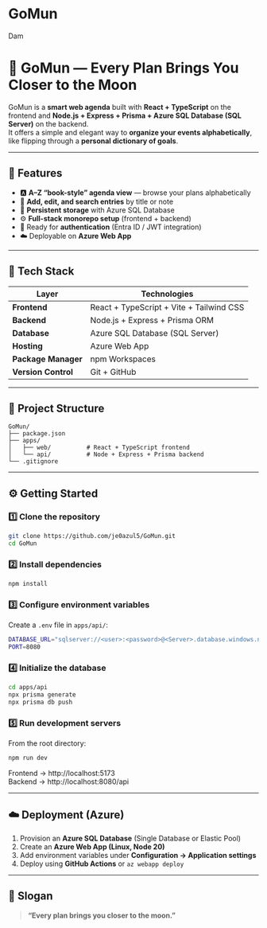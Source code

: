 # GoMun
Dam
# 🌙 GoMun — Every Plan Brings You Closer to the Moon

GoMun is a **smart web agenda** built with **React + TypeScript** on the frontend and **Node.js + Express + Prisma + Azure SQL Database (SQL Server)** on the backend.  
It offers a simple and elegant way to **organize your events alphabetically**, like flipping through a **personal dictionary of goals**.

---

## 🚀 Features
- 🅰️ **A–Z “book-style” agenda view** — browse your plans alphabetically  
- 📝 **Add, edit, and search entries** by title or note  
- 💾 **Persistent storage** with Azure SQL Database  
- ⚙️ **Full-stack monorepo setup** (frontend + backend)  
- 🔐 Ready for **authentication** (Entra ID / JWT integration)  
- ☁️ Deployable on **Azure Web App**

---

## 🧩 Tech Stack
| Layer | Technologies |
|--------|---------------|
| **Frontend** | React + TypeScript + Vite + Tailwind CSS |
| **Backend** | Node.js + Express + Prisma ORM |
| **Database** | Azure SQL Database (SQL Server) |
| **Hosting** | Azure Web App |
| **Package Manager** | npm Workspaces |
| **Version Control** | Git + GitHub |

---

## 📁 Project Structure
```
GoMun/
├── package.json
├── apps/
│   ├── web/          # React + TypeScript frontend
│   └── api/          # Node + Express + Prisma backend
└── .gitignore
```

---

## ⚙️ Getting Started

### 1️⃣ Clone the repository
```bash
git clone https://github.com/je0azul5/GoMun.git
cd GoMun
```

### 2️⃣ Install dependencies
```bash
npm install
```

### 3️⃣ Configure environment variables
Create a `.env` file in `apps/api/`:
```bash
DATABASE_URL="sqlserver://<user>:<password>@<Server>.database.windows.net:1433;database=<DBname>;encrypt=true;trustServerCertificate=false;hostNameInCertificate=*.database.windows.net;loginTimeout=30;"
PORT=8080
```

### 4️⃣ Initialize the database
```bash
cd apps/api
npx prisma generate
npx prisma db push
```

### 5️⃣ Run development servers
From the root directory:
```bash
npm run dev
```
Frontend → http://localhost:5173  
Backend → http://localhost:8080/api

---

## ☁️ Deployment (Azure)

1. Provision an **Azure SQL Database** (Single Database or Elastic Pool)  
2. Create an **Azure Web App (Linux, Node 20)**  
3. Add environment variables under **Configuration → Application settings**  
4. Deploy using **GitHub Actions** or `az webapp deploy`

---

## 💬 Slogan
> **“Every plan brings you closer to the moon.”**
